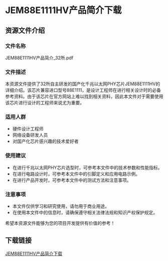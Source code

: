 # JEM88E1111HV产品简介下载

## 资源文件介绍

### 文件名称
JEM88E1111HV产品简介_32所.pdf

### 文件描述
本资源文件提供了32所自主研发的国产化千兆以太网PHY芯片JEM88E1111HV的详细介绍。该芯片兼容进口型号88E1111，是设计工程师在进行相关设计时的必备参考资料。由于该芯片在官方网站上难以找到相关资料，因此本文件对于需要使用该芯片进行设计的工程师来说尤为重要。

### 适用人群
- 硬件设计工程师
- 网络设备研发人员
- 对国产化芯片感兴趣的技术爱好者

### 使用建议
- 在进行千兆以太网PHY芯片选型时，可参考本文件中的技术参数和性能指标。
- 在进行电路设计时，可参考本文件中的引脚定义和应用电路示例。
- 在进行产品开发时，可参考本文件中的测试方法和注意事项。

### 注意事项
- 本文件仅供学习和研究使用，请勿用于商业用途。
- 在使用本文件中的信息时，请确保遵守相关法律法规和知识产权保护规定。

希望本资源文件能够为您的项目开发提供有价值的参考！

## 下载链接

[JEM88E1111HV产品简介下载](https://pan.quark.cn/s/9ebfb2005372)